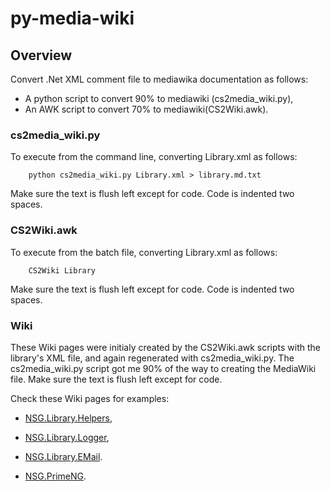 # py-media-wiki
## Overview
Convert .Net XML comment file to mediawika documentation as follows:
- A python script to convert 90% to mediawiki (cs2media_wiki.py),
- An AWK script to convert 70% to mediawiki(CS2Wiki.awk).

### cs2media_wiki.py
To execute from the command line, converting Library.xml as follows:
```
    python cs2media_wiki.py Library.xml > library.md.txt
```
Make sure the text is flush left except for code.  Code is indented two spaces.

### CS2Wiki.awk
To execute from the batch file, converting Library.xml as follows:
```
    CS2Wiki Library
```
Make sure the text is flush left except for code.  Code is indented two spaces.

### Wiki
These Wiki pages were initialy created by the CS2Wiki.awk scripts with the library's XML file, and again regenerated with cs2media_wiki.py. The cs2media_wiki.py script got me 90% of the way to creating the MediaWiki file. Make sure the text is flush left except for code.

Check these Wiki pages for examples:

- [NSG.Library.Helpers](https://github.com/PHuhn/NSG.Library/wiki/NSG.Library.Helpers),
- [NSG.Library.Logger](https://github.com/PHuhn/NSG.Library/wiki/NSG.Library.Logger),
- [NSG.Library.EMail](https://github.com/PHuhn/NSG.Library/wiki/NSG.Library.EMail).

- [NSG.PrimeNG](https://github.com/PHuhn/NSG.PrimeNG/wiki).